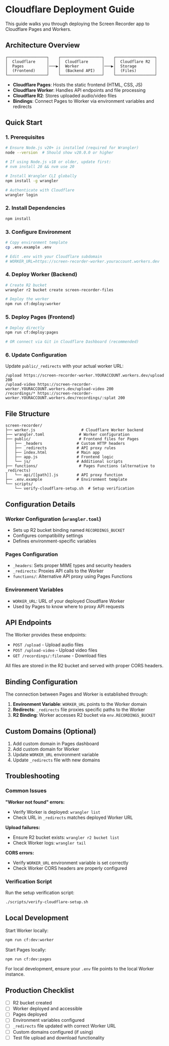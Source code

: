 # Cloudflare Deployment Guide

This guide walks you through deploying the Screen Recorder app to Cloudflare Pages and Workers.

## Architecture Overview

```
┌─────────────────┐    ┌──────────────────┐    ┌─────────────────┐
│  Cloudflare     │    │  Cloudflare      │    │  Cloudflare R2  │
│  Pages          │───▶│  Worker          │───▶│  Storage        │
│  (Frontend)     │    │  (Backend API)   │    │  (Files)        │
└─────────────────┘    └──────────────────┘    └─────────────────┘
```

- **Cloudflare Pages**: Hosts the static frontend (HTML, CSS, JS)
- **Cloudflare Worker**: Handles API endpoints and file processing
- **Cloudflare R2**: Stores uploaded audio/video files
- **Bindings**: Connect Pages to Worker via environment variables and redirects

## Quick Start

### 1. Prerequisites
```bash
# Ensure Node.js v20+ is installed (required for Wrangler)
node --version  # Should show v20.0.0 or higher

# If using Node.js v18 or older, update first:
# nvm install 20 && nvm use 20

# Install Wrangler CLI globally
npm install -g wrangler

# Authenticate with Cloudflare
wrangler login
```

### 2. Install Dependencies
```bash
npm install
```

### 3. Configure Environment
```bash
# Copy environment template
cp .env.example .env

# Edit .env with your Cloudflare subdomain
# WORKER_URL=https://screen-recorder-worker.youraccount.workers.dev
```

### 4. Deploy Worker (Backend)
```bash
# Create R2 bucket
wrangler r2 bucket create screen-recorder-files

# Deploy the worker
npm run cf:deploy:worker
```

### 5. Deploy Pages (Frontend)
```bash
# Deploy directly
npm run cf:deploy:pages

# OR connect via Git in Cloudflare Dashboard (recommended)
```

### 6. Update Configuration
Update `public/_redirects` with your actual worker URL:
```
/upload https://screen-recorder-worker.YOURACCOUNT.workers.dev/upload 200
/upload-video https://screen-recorder-worker.YOURACCOUNT.workers.dev/upload-video 200
/recordings/* https://screen-recorder-worker.YOURACCOUNT.workers.dev/recordings/:splat 200
```

## File Structure

```
screen-recorder/
├── worker.js                    # Cloudflare Worker backend
├── wrangler.toml               # Worker configuration
├── public/                     # Frontend files for Pages
│   ├── _headers               # Custom HTTP headers
│   ├── _redirects             # API proxy rules
│   ├── index.html             # Main app
│   ├── app.js                 # Frontend logic
│   └── js/                    # Additional scripts
├── functions/                  # Pages Functions (alternative to _redirects)
│   └── api/[[path]].js        # API proxy function
├── .env.example               # Environment template
└── scripts/
    └── verify-cloudflare-setup.sh  # Setup verification
```

## Configuration Details

### Worker Configuration (`wrangler.toml`)
- Sets up R2 bucket binding named `RECORDINGS_BUCKET`
- Configures compatibility settings
- Defines environment-specific variables

### Pages Configuration
- `_headers`: Sets proper MIME types and security headers
- `_redirects`: Proxies API calls to the Worker
- `functions/`: Alternative API proxy using Pages Functions

### Environment Variables
- `WORKER_URL`: URL of your deployed Cloudflare Worker
- Used by Pages to know where to proxy API requests

## API Endpoints

The Worker provides these endpoints:

- `POST /upload` - Upload audio files
- `POST /upload-video` - Upload video files  
- `GET /recordings/:filename` - Download files

All files are stored in the R2 bucket and served with proper CORS headers.

## Binding Configuration

The connection between Pages and Worker is established through:

1. **Environment Variable**: `WORKER_URL` points to the Worker domain
2. **Redirects**: `_redirects` file proxies specific paths to the Worker
3. **R2 Binding**: Worker accesses R2 bucket via `env.RECORDINGS_BUCKET`

## Custom Domains (Optional)

1. Add custom domain in Pages dashboard
2. Add custom domain for Worker
3. Update `WORKER_URL` environment variable
4. Update `_redirects` file with new domains

## Troubleshooting

### Common Issues

**"Worker not found" errors:**
- Verify Worker is deployed: `wrangler list`
- Check URL in `_redirects` matches deployed Worker URL

**Upload failures:**
- Ensure R2 bucket exists: `wrangler r2 bucket list`
- Check Worker logs: `wrangler tail`

**CORS errors:**
- Verify `WORKER_URL` environment variable is set correctly
- Check Worker CORS headers are properly configured

### Verification Script
Run the setup verification script:
```bash
./scripts/verify-cloudflare-setup.sh
```

## Local Development

Start Worker locally:
```bash
npm run cf:dev:worker
```

Start Pages locally:
```bash
npm run cf:dev:pages
```

For local development, ensure your `.env` file points to the local Worker instance.

## Production Checklist

- [ ] R2 bucket created
- [ ] Worker deployed and accessible
- [ ] Pages deployed
- [ ] Environment variables configured
- [ ] `_redirects` file updated with correct Worker URL
- [ ] Custom domains configured (if using)
- [ ] Test file upload and download functionality